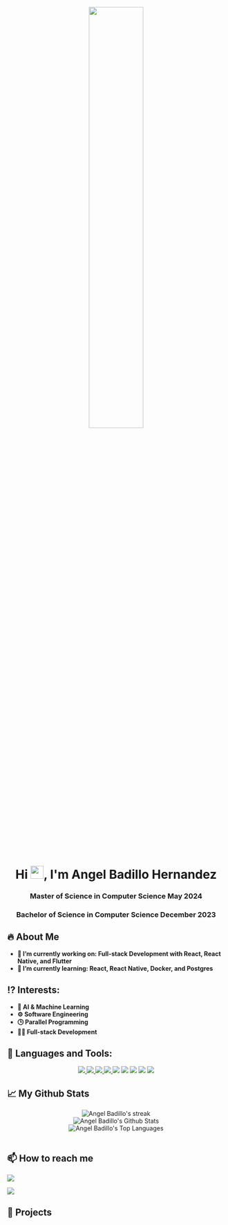 <p align = "center">
<a href="#"><img width="50%" height="50%" src="https://avatars.githubusercontent.com/u/81447537?v=4"height="100px"/></a>
</p>

<h1 align="center">Hi <img src="https://raw.githubusercontent.com/MartinHeinz/MartinHeinz/master/wave.gif" width="30px">, I'm Angel Badillo Hernandez</h1>
<h3 align="center">Master of Science in Computer Science May 2024</h3>
<h3 align="center">Bachelor of Science in Computer Science December 2023</h3>

 
## 🔥 About Me 
<p>
 <ul>
  <b>
  <li > 🔭 I’m currently working on: Full-stack Development with React, React Native, and Flutter</li>
  <li> 🌱 I’m currently learning: React, React Native, Docker, and Postgres</li>
  </b>
  </ul>
</p>


## ⁉️ Interests:
<p>
 <ul>
  <b>
  <li > 🤖 AI & Machine Learning </li>
  <li> ⚙️ Software Engineering</li>
  <li> 🕒 Parallel Programming</li>
  <li> 👨‍💻 Full-stack Development</li>
  </b>
  </ul>
</p>



## 🚀 Languages and Tools:
<p align="center"> 
  <a href="https://firebase.google.com/" target="_blank"> <img src="https://img.icons8.com/color/48/000000/firebase.png"/> </a> 
 <a href="https://www.python.org" target="_blank"> <img src="https://img.icons8.com/color/48/000000/python.png"/> </a> 
 <a href="https://www.w3.org/css" target="_blank"> <img src="https://img.icons8.com/color/48/000000/css3.png"/> </a> 
  <a href="https://www.w3.org/html/" target="_blank"> <img src="https://img.icons8.com/color/48/000000/html-5.png"/> </a>
  <a href="https://www.cplusplus.com/" target="_blank"> <img src="https://img.icons8.com/color/48/000000/c-plus-plus-logo.png"/></a>
   <a href="https://flutter.dev/" target="_blank"> <img src="https://img.icons8.com/fluency/48/000000/flutter.png"/></a>
  <a href="https://dart.dev/" target="_blank"> <img src="https://img.icons8.com/color/48/000000/dart.png"/></a>
  <a href="https://reactnative.dev/" target="_blank"> <img src="https://img.icons8.com/color/48/000000/react-native.png"/></a>
  <a href="https://isocpp.org/" target="_blank"> <img src="https://img.icons8.com/color/48/000000/c-plus-plus"/></a>
  
</p>


## 📈 My Github Stats
<p align="center">
        <img title="🔥 Get streak stats for your profile at git.io/streak-stats" alt="Angel Badillo's streak" src="https://github-readme-streak-stats.herokuapp.com/?user=angel-badillo-hernandez&theme=black-ice&hide_border=true&stroke=0000&background=060A0CD0"/>
    </a>

 <br/>
    <img alt="Angel Badillo's Github Stats" src="https://github-readme-stats.vercel.app/api?username=angel-badillo-hernandez&show_icons=true&count_private=true&theme=react&hide_border=true&bg_color=0D1117" /></a>
    

  <br/>
<img alt="Angel Badillo's Top Languages" src="https://github-readme-stats.vercel.app/api/top-langs/?username=angel-badillo-hernandez&langs_count=8&count_private=true&layout=compact&theme=react&hide_border=true&bg_color=0D1117" /></a>

<br/>
<br/>

</p>




## 📫 How to reach me
<p align="left">

<a href = "https://www.linkedin.com/in/angel-badillo-hernandez/"><img src="https://img.icons8.com/fluent/48/000000/linkedin.png"/></a>




</p>
    <img src="https://komarev.com/ghpvc/?username=angel-badillo-hernandez">
 
 
## 🔧 Projects
 
